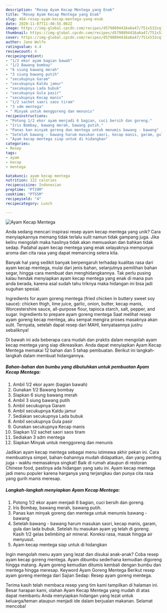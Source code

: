 ```yaml
---
description: "Resep Ayam Kecap Mentega yang Enak"
title: "Resep Ayam Kecap Mentega yang Enak"
slug: 484-resep-ayam-kecap-mentega-yang-enak
date: 2020-11-07T11:40:55.062Z
image: https://img-global.cpcdn.com/recipes/d5798894416a6a47/751x532cq70/ayam-kecap-mentega-foto-resep-utama.jpg
thumbnail: https://img-global.cpcdn.com/recipes/d5798894416a6a47/751x532cq70/ayam-kecap-mentega-foto-resep-utama.jpg
cover: https://img-global.cpcdn.com/recipes/d5798894416a6a47/751x532cq70/ayam-kecap-mentega-foto-resep-utama.jpg
author: Jane Wolfe
ratingvalue: 4.4
reviewcount: 4
recipeingredient:
- "1/2 ekor ayam bagian bawah"
- "1/2 Bawang bombay"
- "6 siung bawang merah"
- "3 siung bawang putih"
- "secukupnya Garam"
- "secukupnya Kaldu jamur"
- "secukupnya Lada bubuk"
- "secukupnya Gula pasir"
- "secukupnya Kecap manis"
- "1/2 sachet saori saos tiram"
- "3 sdm mentega"
- " Minyak untuk menggoreng dan menunis"
recipeinstructions:
- "Potong 1/2 ekor ayam menjadi 6 bagian, cuci bersih dan goreng."
- "Iris Bombay, bawang merah, bawang putih."
- "Panas kan minyak goreng dan mentega untuk menumis bawang - bawang"
- "Setelah bawang - bawang harum masukan saori, kecap manis, garam, gula dan lada bubuk. Setelah itu masukan ayam yg telah di goreng. Kasih 1/2 gelas belimbing air mineral. Koreksi rasa, masak hingga air menyusut."
- "Ayam kecap mentega siap untuk di hidangkan"
categories:
- Resep
tags:
- ayam
- kecap
- mentega

katakunci: ayam kecap mentega 
nutrition: 122 calories
recipecuisine: Indonesian
preptime: "PT29M"
cooktime: "PT55M"
recipeyield: "4"
recipecategory: Lunch

---
```



![Ayam Kecap Mentega](https://img-global.cpcdn.com/recipes/d5798894416a6a47/751x532cq70/ayam-kecap-mentega-foto-resep-utama.jpg)

Anda sedang mencari inspirasi resep ayam kecap mentega yang unik? Cara menyiapkannya memang tidak terlalu sulit namun tidak gampang juga. Jika keliru mengolah maka hasilnya tidak akan memuaskan dan bahkan tidak sedap. Padahal ayam kecap mentega yang enak selayaknya mempunyai aroma dan cita rasa yang dapat memancing selera kita.

Banyak hal yang sedikit banyak berpengaruh terhadap kualitas rasa dari ayam kecap mentega, mulai dari jenis bahan, selanjutnya pemilihan bahan segar, hingga cara membuat dan menghidangkannya. Tak perlu pusing kalau hendak menyiapkan ayam kecap mentega yang enak di mana pun anda berada, karena asal sudah tahu triknya maka hidangan ini bisa jadi suguhan spesial.

Ingredients for ayam goreng mentega (fried chicken in buttery sweet soy sauce): chicken thigh, lime juice, garlic, onion, butter, kecap manis, Worcestershire sauce, all-purpose flour, tapioca starch, salt, pepper, and sugar. Ingredients to prepare ayam goreng mentega Saat melihat resep ayam goreng kecap mentega, aku sempat mengira proses masaknya akan sulit. Ternyata, setelah dapat resep dari MAHI, kenyataannya justru sebaliknya!


Di bawah ini ada beberapa cara mudah dan praktis dalam mengolah ayam kecap mentega yang siap dikreasikan. Anda dapat menyiapkan Ayam Kecap Mentega memakai 12 bahan dan 5 tahap pembuatan. Berikut ini langkah-langkah dalam membuat hidangannya.

<!--inarticleads1-->

##### Bahan-bahan dan bumbu yang dibutuhkan untuk pembuatan Ayam Kecap Mentega:

1. Ambil 1/2 ekor ayam (bagian bawah)
1. Gunakan 1/2 Bawang bombay
1. Siapkan 6 siung bawang merah
1. Ambil 3 siung bawang putih
1. Ambil secukupnya Garam
1. Ambil secukupnya Kaldu jamur
1. Sediakan secukupnya Lada bubuk
1. Ambil secukupnya Gula pasir
1. Gunakan secukupnya Kecap manis
1. Siapkan 1/2 sachet saori saos tiram
1. Sediakan 3 sdm mentega
1. Siapkan  Minyak untuk menggoreng dan menunis


Jadikan ayam kecap mentega sebagai menu istimewa akhir pekan ini. Cara membuatnya simpel, bahan-bahannya mudah didapatkan, dan yang penting juga - waktu memasaknya singkat! Baik di rumah ataupun di restoran Chinese food, pastinya ada hidangan yang satu ini. Ayam kecap mentega jadi menu populer karena harganya yang terjangkau dan punya cita rasa yang gurih manis meresap. 

<!--inarticleads2-->

##### Langkah-langkah menyiapkan Ayam Kecap Mentega:

1. Potong 1/2 ekor ayam menjadi 6 bagian, cuci bersih dan goreng.
1. Iris Bombay, bawang merah, bawang putih.
1. Panas kan minyak goreng dan mentega untuk menumis bawang - bawang
1. Setelah bawang - bawang harum masukan saori, kecap manis, garam, gula dan lada bubuk. Setelah itu masukan ayam yg telah di goreng. Kasih 1/2 gelas belimbing air mineral. Koreksi rasa, masak hingga air menyusut.
1. Ayam kecap mentega siap untuk di hidangkan


Ingin mengolah menu ayam yang lezat dan disukai anak-anak? Coba resep ayam kecap goreng mentega. Ayam dibumbu sederhana kemudian digoreng hingga matang. Ayam goreng kemudian ditumis kembali dengan bumbu dan mentega hingga meresap. Keyword Ayam Goreng Mentega Berikut resep ayam goreng mentega dari Sajian Sedap: Resep ayam goreng mentega. 

Terima kasih telah membaca resep yang tim kami tampilkan di halaman ini. Besar harapan kami, olahan Ayam Kecap Mentega yang mudah di atas dapat membantu Anda menyiapkan hidangan yang lezat untuk keluarga/teman ataupun menjadi ide dalam berjualan makanan. Selamat mencoba!
